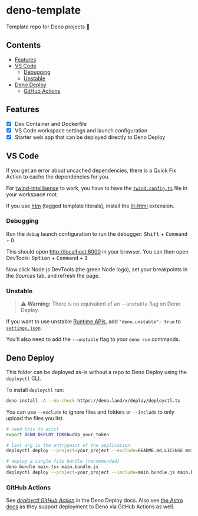 # deno-template

Template repo for Deno projects 🦕

## Contents

- [Features](#features)
- [VS Code](#vs-code)
  - [Debugging](#debugging)
  - [Unstable](#unstable)
- [Deno Deploy](#deno-deploy)
  - [GitHub Actions](#github-actions)

## Features

- [x] Dev Container and Dockerfile
- [x] VS Code workspace settings and launch configuration
- [x] Starter web app that can be deployed directly to Deno Deploy

## VS Code

If you get an error about uncached dependencies, there is a Quick Fix Action to cache the dependencies for you.

For [twind-intellisense](https://marketplace.visualstudio.com/items?itemName=sastan.twind-intellisense) to work, you have to have the [`twind.config.ts`](./twind.config.ts) file in your workspace root.

If you use [htm](https://github.com/developit/htm) (tagged template literals), install the [lit-html](https://marketplace.visualstudio.com/items?itemName=bierner.lit-html) extension.

### Debugging

Run the `debug` launch configuration to run the debugger: <kbd>Shift</kbd> + <kbd>Command</kbd> + <kbd>D</kbd>

This should open <http://localhost:8000> in your browser. You can then open DevTools: <kbd>Option</kbd> + <kbd>Command</kbd> + <kbd>I</kbd>

Now click Node.js DevTools (the green Node logo), set your breakpoints in the _Sources_ tab, and refresh the page.

### Unstable

> ⚠️ **Warning:** There is no equivalent of an `--unstable` flag on Deno Deploy.

If you want to use unstable [Runtime APIs](https://deno.land/api?unstable), add `"deno.unstable": true` to [`settings.json`](./.vscode/settings.json).

You'll also need to add the `--unstable` flag to your `deno run` commands.

## Deno Deploy

This folder can be deployed as-is without a repo to Deno Deploy using the `deployctl` CLI.

To install `deployctl` run:

```bash
deno install -A --no-check https://deno.land/x/deploy/deployctl.ts
```

You can use `--exclude` to ignore files and folders or `--include` to only upload the files you list.

```bash
# need this to exist
export DENO_DEPLOY_TOKEN=ddp_your_token

# last arg is the entrypoint of the application
deployctl deploy --project=your_project --exclude=README.md,LICENSE main.tsx

# deploy a single file bundle (recommended)
deno bundle main.tsx main.bundle.js
deployctl deploy --project=your_project --include=main.bundle.js main.bundle.js
```

### GitHub Actions

See [_deployctl GitHub Action_](https://deno.com/deploy/docs/deployctl#deployctl-github-action) in the Deno Deploy docs. Also see [the Astro docs](https://docs.astro.build/en/guides/deploy/deno/#github-actions-deployment) as they support deployment to Deno via GitHub Actions as well.
